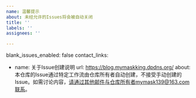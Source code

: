 ```yaml
---
name: 温馨提示
about: 未经允许的Issues将会被自动关闭
title: ''
labels: ''
assignees: ''

---
```


blank_issues_enabled: false
contact_links:
  - name: 关于Issue创建说明
    url: https://blog.mymaskking.dpdns.org/
    about: 本仓库的Issue通过特定工作流由仓库所有者自动创建，不接受手动创建的Issue。如需讨论内容，请通过其他邮件与仓库所有者mymask139@163.com联系。
